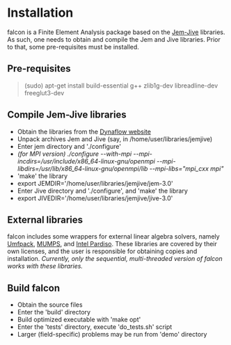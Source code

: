 # Installation

falcon is a Finite Element Analysis package based on the [Jem-Jive](https://software.dynaflow.com/jive/) libraries. As such, one needs to obtain and compile the Jem and Jive libraries. Prior to that, some pre-requisites must be installed.

## Pre-requisites
> (sudo) apt-get install build-essential g++ zlib1g-dev libreadline-dev freeglut3-dev

## Compile Jem-Jive libraries
  - Obtain the libraries from the [Dynaflow website](https://software.dynaflow.com/jive/)
  - Unpack archives Jem and Jive (say, in /home/user/libraries/jemjive)
  - Enter jem directory and './configure'
  - *(for MPI version)   ./configure --with-mpi --mpi-incdirs=/usr/include/x86_64-linux-gnu/openmpi --mpi-libdirs=/usr/lib/x86_64-linux-gnu/openmpi/lib --mpi-libs="mpi_cxx mpi"*
  - 'make' the library
  - export JEMDIR='/home/user/libraries/jemjive/jem-3.0'
  - Enter Jive directory and './configure', and 'make' the library
  - export JIVEDIR='/home/user/libraries/jemjive/jive-3.0'

## External libraries
falcon includes some wrappers for external linear algebra solvers, namely [Umfpack](https://people.engr.tamu.edu/davis/suitesparse.html), [MUMPS](http://mumps.enseeiht.fr/), and [Intel Pardiso](https://www.intel.com/content/www/us/en/develop/documentation/onemkl-developer-reference-c/top/sparse-solver-routines/onemkl-pardiso-parallel-direct-sparse-solver-iface.html). These libraries are covered by their own licenses, and the user is responsible for obtaining copies and installation. *Currently, only the sequential, multi-threaded version of falcon works with these libraries.*

## Build falcon
  - Obtain the source files
  - Enter the 'build' directory
  - Build optimized executable with 'make opt'
  - Enter the 'tests' directory, execute 'do_tests.sh' script
  - Larger (field-specific) problems may be run from 'demo' directory